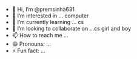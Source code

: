 - 👋 Hi, I’m @premsinha631
- 👀 I’m interested in ... computer 
- 🌱 I’m currently learning ... cs
- 💞️ I’m looking to collaborate on ...cs girl and boy 
- 📫 How to reach me ...
- 😄 Pronouns: ...
- ⚡ Fun fact: ...

<!---
premsinha631/email-premsinha631@gmail.com is a ✨ special ✨ repository because its `README.md` (this file) appears on your GitHub profile.
You can click the Preview link to take a look at your changes.
--->
